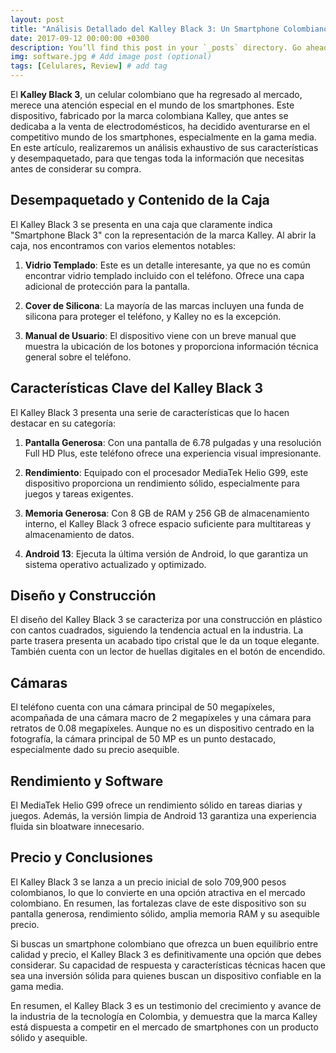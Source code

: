 ```yaml
---
layout: post
title: "Análisis Detallado del Kalley Black 3: Un Smartphone Colombiano de Calidad"
date: 2017-09-12 00:00:00 +0300
description: You’ll find this post in your `_posts` directory. Go ahead and edit it and re-build the site to see your changes. # Add post description (optional)
img: software.jpg # Add image post (optional)
tags: [Celulares, Review] # add tag
---
```

El **Kalley Black 3**, un celular colombiano que ha regresado al mercado, merece una atención especial en el mundo de los smartphones. Este dispositivo, fabricado por la marca colombiana Kalley, que antes se dedicaba a la venta de electrodomésticos, ha decidido aventurarse en el competitivo mundo de los smartphones, especialmente en la gama media. En este artículo, realizaremos un análisis exhaustivo de sus características y desempaquetado, para que tengas toda la información que necesitas antes de considerar su compra.

## Desempaquetado y Contenido de la Caja

El Kalley Black 3 se presenta en una caja que claramente indica "Smartphone Black 3" con la representación de la marca Kalley. Al abrir la caja, nos encontramos con varios elementos notables:

1. **Vidrio Templado**: Este es un detalle interesante, ya que no es común encontrar vidrio templado incluido con el teléfono. Ofrece una capa adicional de protección para la pantalla.

2. **Cover de Silicona**: La mayoría de las marcas incluyen una funda de silicona para proteger el teléfono, y Kalley no es la excepción.

3. **Manual de Usuario**: El dispositivo viene con un breve manual que muestra la ubicación de los botones y proporciona información técnica general sobre el teléfono.

## Características Clave del Kalley Black 3

El Kalley Black 3 presenta una serie de características que lo hacen destacar en su categoría:

1. **Pantalla Generosa**: Con una pantalla de 6.78 pulgadas y una resolución Full HD Plus, este teléfono ofrece una experiencia visual impresionante.

2. **Rendimiento**: Equipado con el procesador MediaTek Helio G99, este dispositivo proporciona un rendimiento sólido, especialmente para juegos y tareas exigentes.

3. **Memoria Generosa**: Con 8 GB de RAM y 256 GB de almacenamiento interno, el Kalley Black 3 ofrece espacio suficiente para multitareas y almacenamiento de datos.

4. **Android 13**: Ejecuta la última versión de Android, lo que garantiza un sistema operativo actualizado y optimizado.

## Diseño y Construcción

El diseño del Kalley Black 3 se caracteriza por una construcción en plástico con cantos cuadrados, siguiendo la tendencia actual en la industria. La parte trasera presenta un acabado tipo cristal que le da un toque elegante. También cuenta con un lector de huellas digitales en el botón de encendido.

## Cámaras

El teléfono cuenta con una cámara principal de 50 megapíxeles, acompañada de una cámara macro de 2 megapíxeles y una cámara para retratos de 0.08 megapíxeles. Aunque no es un dispositivo centrado en la fotografía, la cámara principal de 50 MP es un punto destacado, especialmente dado su precio asequible.

## Rendimiento y Software

El MediaTek Helio G99 ofrece un rendimiento sólido en tareas diarias y juegos. Además, la versión limpia de Android 13 garantiza una experiencia fluida sin bloatware innecesario.

## Precio y Conclusiones

El Kalley Black 3 se lanza a un precio inicial de solo 709,900 pesos colombianos, lo que lo convierte en una opción atractiva en el mercado colombiano. En resumen, las fortalezas clave de este dispositivo son su pantalla generosa, rendimiento sólido, amplia memoria RAM y su asequible precio.

Si buscas un smartphone colombiano que ofrezca un buen equilibrio entre calidad y precio, el Kalley Black 3 es definitivamente una opción que debes considerar. Su capacidad de respuesta y características técnicas hacen que sea una inversión sólida para quienes buscan un dispositivo confiable en la gama media.

En resumen, el Kalley Black 3 es un testimonio del crecimiento y avance de la industria de la tecnología en Colombia, y demuestra que la marca Kalley está dispuesta a competir en el mercado de smartphones con un producto sólido y asequible.